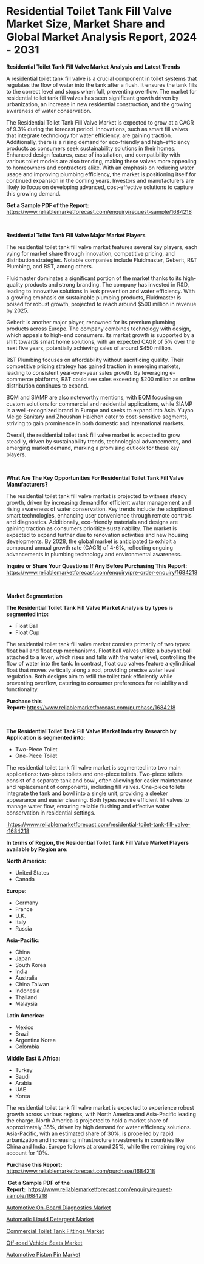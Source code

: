 <p><h1>Residential Toilet Tank Fill Valve Market Size, Market Share and Global Market Analysis Report, 2024 - 2031</h1></p><p><strong>Residential Toilet Tank Fill Valve Market Analysis and Latest Trends</strong></p>
<p><p>A residential toilet tank fill valve is a crucial component in toilet systems that regulates the flow of water into the tank after a flush. It ensures the tank fills to the correct level and stops when full, preventing overflow. The market for residential toilet tank fill valves has seen significant growth driven by urbanization, an increase in new residential construction, and the growing awareness of water conservation. </p><p>The Residential Toilet Tank Fill Valve Market is expected to grow at a CAGR of 9.3% during the forecast period. Innovations, such as smart fill valves that integrate technology for water efficiency, are gaining traction. Additionally, there is a rising demand for eco-friendly and high-efficiency products as consumers seek sustainability solutions in their homes. Enhanced design features, ease of installation, and compatibility with various toilet models are also trending, making these valves more appealing to homeowners and contractors alike. With an emphasis on reducing water usage and improving plumbing efficiency, the market is positioning itself for continued expansion in the coming years. Investors and manufacturers are likely to focus on developing advanced, cost-effective solutions to capture this growing demand.</p></p>
<p><strong>Get a Sample PDF of the Report:&nbsp;</strong> <a href="https://www.reliablemarketforecast.com/enquiry/request-sample/1684218?utm_campaign=1134&utm_medium=2&utm_source=Github&utm_content=ia&utm_term=15102024&utm_id=residential-toilet-tank-fill-valve">https://www.reliablemarketforecast.com/enquiry/request-sample/1684218</a></p>
<p>&nbsp;</p>
<p><strong>Residential Toilet Tank Fill Valve Major Market Players</strong></p>
<p><p>The residential toilet tank fill valve market features several key players, each vying for market share through innovation, competitive pricing, and distribution strategies. Notable companies include Fluidmaster, Geberit, R&T Plumbing, and BST, among others. </p><p>Fluidmaster dominates a significant portion of the market thanks to its high-quality products and strong branding. The company has invested in R&D, leading to innovative solutions in leak prevention and water efficiency. With a growing emphasis on sustainable plumbing products, Fluidmaster is poised for robust growth, projected to reach around $500 million in revenue by 2025.</p><p>Geberit is another major player, renowned for its premium plumbing products across Europe. The company combines technology with design, which appeals to high-end consumers. Its market growth is supported by a shift towards smart home solutions, with an expected CAGR of 5% over the next five years, potentially achieving sales of around $450 million.</p><p>R&T Plumbing focuses on affordability without sacrificing quality. Their competitive pricing strategy has gained traction in emerging markets, leading to consistent year-over-year sales growth. By leveraging e-commerce platforms, R&T could see sales exceeding $200 million as online distribution continues to expand.</p><p>BQM and SIAMP are also noteworthy mentions, with BQM focusing on custom solutions for commercial and residential applications, while SIAMP is a well-recognized brand in Europe and seeks to expand into Asia. Yuyao Meige Sanitary and Zhoushan Haichen cater to cost-sensitive segments, striving to gain prominence in both domestic and international markets.</p><p>Overall, the residential toilet tank fill valve market is expected to grow steadily, driven by sustainability trends, technological advancements, and emerging market demand, marking a promising outlook for these key players.</p></p>
<p>&nbsp;</p>
<p><strong>What Are The Key Opportunities For Residential Toilet Tank Fill Valve Manufacturers?</strong></p>
<p><p>The residential toilet tank fill valve market is projected to witness steady growth, driven by increasing demand for efficient water management and rising awareness of water conservation. Key trends include the adoption of smart technologies, enhancing user convenience through remote controls and diagnostics. Additionally, eco-friendly materials and designs are gaining traction as consumers prioritize sustainability. The market is expected to expand further due to renovation activities and new housing developments. By 2028, the global market is anticipated to exhibit a compound annual growth rate (CAGR) of 4-6%, reflecting ongoing advancements in plumbing technology and environmental awareness.</p></p>
<p><strong>Inquire or Share Your Questions If Any Before Purchasing This Report:</strong> <a href="https://www.reliablemarketforecast.com/enquiry/pre-order-enquiry/1684218?utm_campaign=1134&utm_medium=2&utm_source=Github&utm_content=ia&utm_term=15102024&utm_id=residential-toilet-tank-fill-valve">https://www.reliablemarketforecast.com/enquiry/pre-order-enquiry/1684218</a></p>
<p>&nbsp;</p>
<p><strong>Market Segmentation</strong></p>
<p><strong>The Residential Toilet Tank Fill Valve Market Analysis by types is segmented into:</strong></p>
<p><ul><li>Float Ball</li><li>Float Cup</li></ul></p>
<p><p>The residential toilet tank fill valve market consists primarily of two types: float ball and float cup mechanisms. Float ball valves utilize a buoyant ball attached to a lever, which rises and falls with the water level, controlling the flow of water into the tank. In contrast, float cup valves feature a cylindrical float that moves vertically along a rod, providing precise water level regulation. Both designs aim to refill the toilet tank efficiently while preventing overflow, catering to consumer preferences for reliability and functionality.</p></p>
<p><strong>Purchase this Report:&nbsp;</strong><a href="https://www.reliablemarketforecast.com/purchase/1684218?utm_campaign=1134&utm_medium=2&utm_source=Github&utm_content=ia&utm_term=15102024&utm_id=residential-toilet-tank-fill-valve">https://www.reliablemarketforecast.com/purchase/1684218</a></p>
<p>&nbsp;</p>
<p><strong>The Residential Toilet Tank Fill Valve Market Industry Research by Application is segmented into:</strong></p>
<p><ul><li>Two-Piece Toilet</li><li>One-Piece Toilet</li></ul></p>
<p><p>The residential toilet tank fill valve market is segmented into two main applications: two-piece toilets and one-piece toilets. Two-piece toilets consist of a separate tank and bowl, often allowing for easier maintenance and replacement of components, including fill valves. One-piece toilets integrate the tank and bowl into a single unit, providing a sleeker appearance and easier cleaning. Both types require efficient fill valves to manage water flow, ensuring reliable flushing and effective water conservation in residential settings.</p></p>
<p><a href="https://www.reliablemarketforecast.com/residential-toilet-tank-fill-valve-r1684218?utm_campaign=1134&utm_medium=2&utm_source=Github&utm_content=ia&utm_term=15102024&utm_id=residential-toilet-tank-fill-valve">&nbsp;https://www.reliablemarketforecast.com/residential-toilet-tank-fill-valve-r1684218</a></p>
<p><strong>In terms of Region, the Residential Toilet Tank Fill Valve Market Players available by Region are:</strong></p>
<p>
    <p> <strong> North America: </strong>
        <ul>
            <li>United States</li>
            <li>Canada</li>
        </ul>
        </p> 
    <p> <strong> Europe: </strong>
        <ul>
            <li>Germany</li>
            <li>France</li>
            <li>U.K.</li>
            <li>Italy</li>
            <li>Russia</li>
        </ul>
        </p> 
    <p> <strong> Asia-Pacific: </strong>
        <ul>
            <li>China</li>
            <li>Japan</li>
            <li>South Korea</li>
            <li>India</li>
            <li>Australia</li>
            <li>China Taiwan</li>
            <li>Indonesia</li>
            <li>Thailand</li>
            <li>Malaysia</li>
        </ul>
        </p> 
    <p> <strong> Latin America: </strong>
        <ul>
            <li>Mexico</li>
            <li>Brazil</li>
            <li>Argentina Korea</li>
            <li>Colombia</li>
        </ul>
        </p> 
    <p> <strong> Middle East & Africa: </strong>
        <ul>
            <li>Turkey</li>
            <li>Saudi</li>
            <li>Arabia</li>
            <li>UAE</li>
            <li>Korea</li>
        </ul>
    </p>
    </p>
<p><p>The residential toilet tank fill valve market is expected to experience robust growth across various regions, with North America and Asia-Pacific leading the charge. North America is projected to hold a market share of approximately 35%, driven by high demand for water efficiency solutions. Asia-Pacific, with an estimated share of 30%, is propelled by rapid urbanization and increasing infrastructure investments in countries like China and India. Europe follows at around 25%, while the remaining regions account for 10%.</p></p>
<p><strong>Purchase this Report: </strong><a href="https://www.reliablemarketforecast.com/purchase/1684218?utm_campaign=1134&utm_medium=2&utm_source=Github&utm_content=ia&utm_term=15102024&utm_id=residential-toilet-tank-fill-valve">https://www.reliablemarketforecast.com/purchase/1684218</a></p>
<p>&nbsp;<strong>Get a Sample PDF of the Report:&nbsp;&nbsp;</strong><a href="https://www.reliablemarketforecast.com/enquiry/request-sample/1684218?utm_campaign=1134&utm_medium=2&utm_source=Github&utm_content=ia&utm_term=15102024&utm_id=residential-toilet-tank-fill-valve">https://www.reliablemarketforecast.com/enquiry/request-sample/1684218</a></p>
<p><strong></strong></p>
<p><p><a href="https://www.linkedin.com/pulse/strategic-roadmap-success-global-automotive-on-board-diagnostics-hstkf?trk=public_post_embed_feed-article-content&utm_campaign=1134&utm_medium=2&utm_source=Github&utm_content=ia&utm_term=15102024&utm_id=residential-toilet-tank-fill-valve">Automotive On-Board Diagnostics Market</a></p><p><a href="https://www.linkedin.com/pulse/automatic-liquid-detergent-market-size-share-analysis-growth-7dflf?trk=public_post_embed_feed-article-content&utm_campaign=1134&utm_medium=2&utm_source=Github&utm_content=ia&utm_term=15102024&utm_id=residential-toilet-tank-fill-valve">Automatic Liquid Detergent Market</a></p><p><a href="https://github.com/delena1hcpbatel/Market-Research-Report-List-1/blob/main/commercial-toilet-tank-fittings-market.md?utm_campaign=1134&utm_medium=2&utm_source=Github&utm_content=ia&utm_term=15102024&utm_id=residential-toilet-tank-fill-valve">Commercial Toilet Tank Fittings Market</a></p><p><a href="https://github.com/alea79alre/Market-Research-Report-List-1/blob/main/off-road-vehicle-seats-market.md?utm_campaign=1134&utm_medium=2&utm_source=Github&utm_content=ia&utm_term=15102024&utm_id=residential-toilet-tank-fill-valve">Off-road Vehicle Seats Market</a></p><p><a href="https://www.linkedin.com/pulse/automotive-piston-pin-market-emerging-trends-future-prospects-3s7yf?trk=public_post_embed_feed-article-content&utm_campaign=1134&utm_medium=2&utm_source=Github&utm_content=ia&utm_term=15102024&utm_id=residential-toilet-tank-fill-valve">Automotive Piston Pin Market</a></p></p>